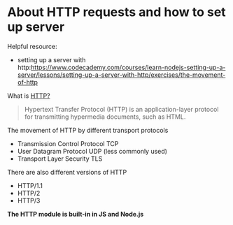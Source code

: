 # About HTTP requests and how to set up server

Helpful resource: 
- setting up a server with http:https://www.codecademy.com/courses/learn-nodejs-setting-up-a-server/lessons/setting-up-a-server-with-http/exercises/the-movement-of-http

What is [HTTP?](https://developer.mozilla.org/en-US/docs/Web/HTTP)
> Hypertext Transfer Protocol (HTTP) is an application-layer protocol for transmitting hypermedia documents, such as HTML.

The movement of HTTP by different transport protocols
- Transmission Control Protocol TCP
- User Datagram Protocol UDP (less commonly used)
- Transport Layer Security TLS

There are also different versions of HTTP
- HTTP/1.1
- HTTP/2
- HTTP/3

**The HTTP module is built-in in JS and Node.js**
